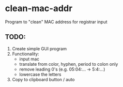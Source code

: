 # clean-mac-addr

Program to "clean" MAC address for registrar input

## TODO:
1. Create simple GUI program
2. Functionality:
    - input mac
    - translate from color, hyphen, period to colon only
    - remove leading 0's (e.g. 05:04:... -\> 5:4:...)
    - lowercase the letters
3. Copy to clipboard button / auto
 
